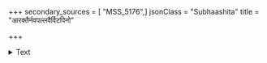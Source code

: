 +++
secondary_sources = [ "MSS_5176",]
jsonClass = "Subhaashita"
title = "आरक्तैर्नवपल्लवैर्विटपिनो"

+++

<details><summary>Text</summary>

आरक्तैर्नवपल्लवैर्विटपिनो नेत्रोत्सवं तन्वते तान् धुन्वन्नयमभ्युपैति मधुरामोदो मरुद्दक्षिणः।  
तेनालिङ्गितमात्र एव विधिवत् प्रादुर्भवन्निर्भर- क्रीडाकूतकषायितेन मनसा लोकोऽयमुन्माद्यते॥
</details>
